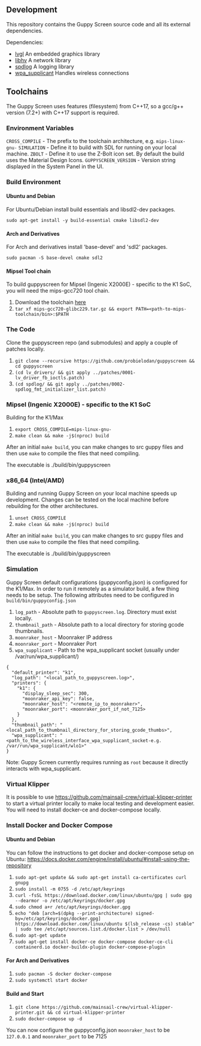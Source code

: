 ## Development

This repository contains the Guppy Screen source code and all its external dependencies.

Dependencies:
 - [lvgl](https://github.com/lvgl/lvgl)
   An embedded graphics library
 - [libhv](https://github.com/ithewei/libhv)
   A network library
 - [spdlog](https://github.com/gabime/spdlog)
   A logging library
 - [wpa_supplicant](https://w1.fi/wpa_supplicant/)
   Handles wireless connections

## Toolchains
The Guppy Screen uses features (filesystem) from C++17, so a gcc/g++ version (7.2+) with C++17 support is required.

### Environment Variables
`CROSS_COMPILE` - The prefix to the toolchain architecture, e.g. `mips-linux-gnu-`
`SIMULATION` - Define it to build with SDL for running on your local machine.
`ZBOLT` - Define it to use the Z-Bolt icon set. By default the build uses the Material Design Icons.
`GUPPYSCREEN_VERSION` - Version string displayed in the System Panel in the UI.

### Build Environment

#### Ubuntu and Debian
For Ubuntu/Debian install build essentials and libsdl2-dev packages.

`sudo apt-get install -y build-essential cmake libsdl2-dev`

#### Arch and Derivatives

For Arch and derivatives install 'base-devel' and 'sdl2' packages.

`sudo pacman -S base-devel cmake sdl2`

#### Mipsel Tool chain

To build guppyscreen for Mipsel (Ingenic X2000E) - specific to the K1 SoC, you will need the mips-gcc720 tool chain.

1. Download the toolchain [here](https://github.com/ballaswag/k1-discovery/releases/download/1.0.0/mips-gcc720-glibc229.tar.gz)
2. `tar xf mips-gcc720-glibc229.tar.gz && export PATH=<path-to-mips-toolchain/bin>:$PATH`

### The Code

Clone the guppyscreen repo (and submodules) and apply a couple of patches locally.

1. `git clone --recursive https://github.com/probielodan/guppyscreen && cd guppyscreen`
2. `(cd lv_drivers/ && git apply ../patches/0001-lv_driver_fb_ioctls.patch)`
3. `(cd spdlog/ && git apply ../patches/0002-spdlog_fmt_initializer_list.patch)`

### Mipsel (Ingenic X2000E) - specific to the K1 SoC
Building for the K1/Max

1. `export CROSS_COMPILE=mips-linux-gnu-`
2. `make clean && make -j$(nproc) build`

After an initial `make build`, you can make changes to src guppy files and then use `make` to compile the files that need compiling.

The executable is ./build/bin/guppyscreen

### x86_64 (Intel/AMD)
Building and running Guppy Screen on your local machine speeds up development. Changes can be tested on the local machine before rebuilding for the other architectures.

1. `unset CROSS_COMPILE`
2. `make clean && make -j$(nproc) build`

After an initial `make build`, you can make changes to src guppy files and then use `make` to compile the files that need compiling.

The executable is ./build/bin/guppyscreen

### Simulation
Guppy Screen default configurations (guppyconfig.json) is configured for the K1/Max. In order to run it remotely as a simulator build, a few thing needs to be setup.
The following attributes need to be configured in `build/bin/guppyconfig.json`

1. `log_path` - Absolute path to `guppyscreen.log`. Directory must exist locally.
2. `thumbnail_path` - Absolute path to a local directory for storing gcode thumbnails.
3. `moonraker_host` - Moonraker IP address
4. `moonraker_port` - Moonraker Port
5. `wpa_supplicant` - Path to the wpa_supplicant socket (usually under /var/run/wpa_supplicant/)

```
{
  "default_printer": "k1",
  "log_path": "<local_path_to_guppyscreen.log>",
  "printers": {
    "k1": {
      "display_sleep_sec": 300,
      "moonraker_api_key": false,
      "moonraker_host": "<remote_ip_to_moonraker>",
      "moonraker_port": <moonraker_port_if_not_7125>
    }
  },
  "thumbnail_path": "<local_path_to_thumbnail_directory_for_storing_gcode_thumbs>",
  "wpa_supplicant": "<path_to_the_wireless_interface_wpa_supplicant_socket-e.g. /var/run/wpa_supplicant/wlo1>"
}

```

Note: Guppy Screen currently requires running as `root` because it directly interacts with wpa_supplicant.

### Virtual Klipper

It is possible to use https://github.com/mainsail-crew/virtual-klipper-printer to start a virtual printer locally
to make local testing and development easier.   You will need to install docker-ce and docker-compose locally.

### Install Docker and Docker Compose

#### Ubuntu and Debian

You can follow the instructions to get docker and docker-compose setup on Ubuntu:
https://docs.docker.com/engine/install/ubuntu/#install-using-the-repository

1. `sudo apt-get update && sudo apt-get install ca-certificates curl gnupg`
2. `sudo install -m 0755 -d /etc/apt/keyrings`
3. `curl -fsSL https://download.docker.com/linux/ubuntu/gpg | sudo gpg --dearmor -o /etc/apt/keyrings/docker.gpg`
4. `sudo chmod a+r /etc/apt/keyrings/docker.gpg`
3. `echo "deb [arch=$(dpkg --print-architecture) signed-by=/etc/apt/keyrings/docker.gpg] https://download.docker.com/linux/ubuntu $(lsb_release -cs) stable" | sudo tee /etc/apt/sources.list.d/docker.list > /dev/null`
4. `sudo apt-get update`
5. `sudo apt-get install docker-ce docker-compose docker-ce-cli containerd.io docker-buildx-plugin docker-compose-plugin`

#### For Arch and Derivatives

1. `sudo pacman -S docker docker-compose`
2. `sudo systemctl start docker`

#### Build and Start

1. `git clone https://github.com/mainsail-crew/virtual-klipper-printer.git && cd virtual-klipper-printer`
2. `sudo docker-compose up -d`

You can now configure the guppyconfig.json `moonraker_host` to be `127.0.0.1` and `moonraker_port` to be 7125
